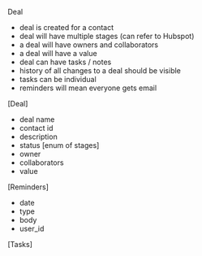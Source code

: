 Deal

-   deal is created for a contact
-   deal will have multiple stages (can refer to Hubspot)
-   a deal will have owners and collaborators
-   a deal will have a value
-   deal can have tasks / notes
-   history of all changes to a deal should be visible
-   tasks can be individual
-   reminders will mean everyone gets email

[Deal]

-   deal name
-   contact id
-   description
-   status [enum of stages]
-   owner
-   collaborators
-   value

[Reminders]

-   date
-   type
-   body
-   user_id

[Tasks]
